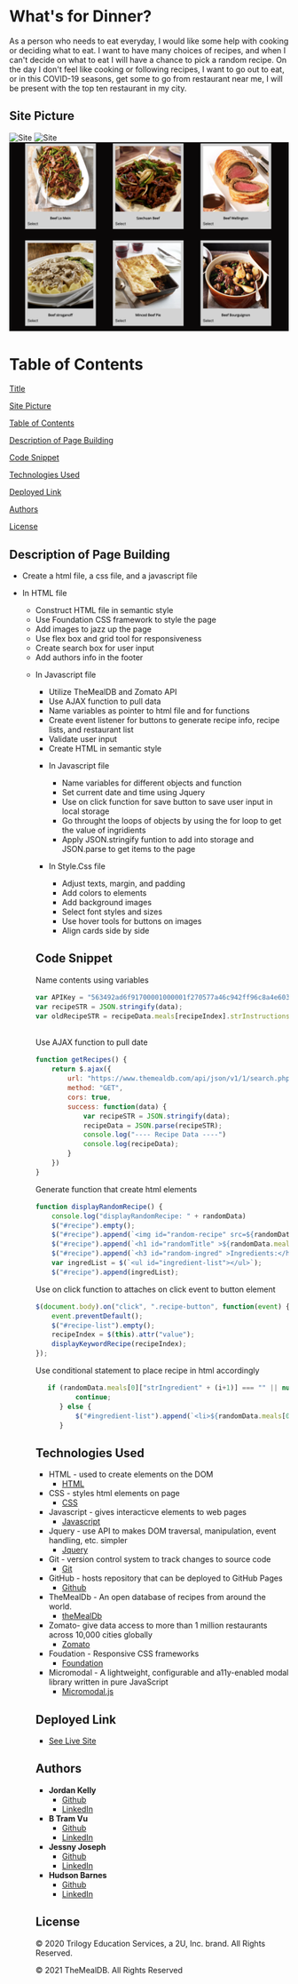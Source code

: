 # What's for Dinner? 
As a person who needs to eat everyday, I would like some help with cooking or deciding what to eat. I want to have many choices of recipes, and when I can't decide on what to eat I will have a chance to pick a random recipe. On the day I don't feel like cooking or following recipes, I want to go out to eat, or in this COVID-19 seasons, get some to go from restaurant near me, I will be present with the top ten restaurant in my city. 

## Site Picture
![Site](assets/readmeimg/header.png)
![Site](assets/readmeimg/body.png)
![Site](assets/readmeimg/inside.png)

# Table of Contents 
[Title](What's-for-Dinner )

[Site Picture](#Site-picture)

[Table of Contents](#Table-of-Content)

[Description of Page Building ](#Description-of-Page-Building)

[Code Snippet](#Code-Snippet)

[Technologies Used](#Technologies-Used)

[Deployed Link](#Deployed-Link)

[Authors](#Authors)

[License](#License)


## Description of Page Building 
* Create a html file, a css file, and a javascript file
  
* In HTML file 
  <ul>
  <li> Construct HTML file in semantic style 
  <li> Use Foundation CSS framework to style the page
  <li> Add images to jazz up the page 
  <li> Use flex box and grid tool for responsiveness
  <li> Create search box for user input 
  <li> Add authors info in the footer 
  </li>
    
* In Javascript file 
  <ul> 
  <li> Utilize TheMealDB and Zomato API 
  <li> Use AJAX function to pull data
  <li> Name variables as pointer to html file and for functions 
  <li> Create event listener for buttons to generate recipe info, recipe lists, and restaurant list
  <li> Validate user input 
  <li> Create HTML in semantic style 
    
* In Javascript file 
  <ul>
  <li>Name variables for different objects and function 
  <li>Set current date and time using Jquery 
  <li>Use on click function for save button to save user input in local storage 
  <li>Go throught the loops of objects by using the for loop to get the value of ingridients 
  <li>Apply JSON.stringify funtion to add into storage and JSON.parse to get items to the page
  </li>
  </ul>
* In Style.Css file 
  <ul>
  <li> Adjust texts, margin, and padding 
  <li> Add colors to elements 
  <li> Add background images 
  <li> Select font styles and sizes 
  <li> Use hover tools for buttons on images
  <li> Align cards side by side 
  </li>
  </ul>
## Code Snippet
Name contents using variables 
```javascript
var APIKey = "563492ad6f91700001000001f270577a46c942ff96c8a4e60398816d";
var recipeSTR = JSON.stringify(data);
var oldRecipeSTR = recipeData.meals[recipeIndex].strInstructions;
    
```

Use AJAX function to pull date
```javascript 
function getRecipes() {
    return $.ajax({
        url: "https://www.themealdb.com/api/json/v1/1/search.php?s=" + keywordSearch,
        method: "GET",
        cors: true,
        success: function(data) {
            var recipeSTR = JSON.stringify(data);
            recipeData = JSON.parse(recipeSTR);
            console.log("---- Recipe Data ----")
            console.log(recipeData);
        }
    })
}
```

Generate function that create html elements 
```javascript
function displayRandomRecipe() {
    console.log("displayRandomRecipe: " + randomData)
    $("#recipe").empty();
    $("#recipe").append(`<img id="random-recipe" src=${randomData.meals[0].strMealThumb} alt="mealImg" >`);
    $("#recipe").append(`<h1 id="randomTitle" >${randomData.meals[0].strMeal}</h1>`);
    $("#recipe").append(`<h3 id="random-ingred" >Ingredients:</h3>`);
    var ingredList = $(`<ul id="ingredient-list"></ul>`);
    $("#recipe").append(ingredList);

```


Use on click function to attaches on click event to button element
```javascript 
$(document.body).on("click", ".recipe-button", function(event) {
    event.preventDefault();
    $("#recipe-list").empty();
    recipeIndex = $(this).attr("value");
    displayKeywordRecipe(recipeIndex);
});
  ```
Use conditional statement to place recipe in html accordingly 
  ```javascript 
     if (randomData.meals[0]["strIngredient" + (i+1)] === "" || null) {
            continue;
        } else {
            $("#ingredient-list").append(`<li>${randomData.meals[0]["strIngredient" + (i+1)] + " - " + randomData.meals[0]["strMeasure" + (i+1)]}</li>`);
        }
  ```



## Technologies Used
- HTML - used to create elements on the DOM
  * [HTML](https://developer.mozilla.org/en-US/docs/Web/HTML)
- CSS - styles html elements on page
  * [CSS](https://developer.mozilla.org/en-US/docs/Web/CSS)
- Javascript - gives interacticve elements to web pages
  * [Javascript](https://developer.mozilla.org/en-US/docs/Web/JavaScript)
- Jquery - use API to makes DOM traversal, manipulation, event handling, etc. simpler
  * [Jquery](https://jquery.com/)
- Git - version control system to track changes to source code
   * [Git](https://git-scm.com/)
- GitHub - hosts repository that can be deployed to GitHub Pages
  * [Github](https://github.com/)
- TheMealDb - An open database of recipes from around the world.
  * [theMealDb](https://www.themealdb.com/api.php) 
- Zomato- give data access to more than 1 million restaurants across 10,000 cities globally
  * [Zomato](https://developers.zomato.com/api) 
- Foudation - Responsive CSS frameworks 
  * [Foundation](https://get.foundation/)
- Micromodal - A lightweight, configurable and a11y-enabled modal library written in pure JavaScript
  * [Micromodal.js](https://micromodal.now.sh/)

## Deployed Link

* [See Live Site](https://vubao2303.github.io/Project-1/)


## Authors

* **Jordan Kelly** 
  - [Github](https://github.com/profjjk)
  - [LinkedIn](https://www.linkedin.com/in/jordan-kelly-3934a597/)
* **B Tram Vu**
  - [Github](https://github.com/vubao2303) 
  - [LinkedIn](https://www.linkedin.com/in/tram-vu-866250121/)
* **Jessny Joseph** 
  - [Github](https://github.com/jessnyj)
  - [LinkedIn](https://www.linkedin.com/in/jessny-joseph-361515201/)
* **Hudson Barnes** 
  - [Github](https://github.com/hudsonmbarnes)
  - [LinkedIn](https://www.linkedin.com/in/hudson-barnes-398483151/)


## License

© 2020 Trilogy Education Services, a 2U, Inc. brand. All Rights Reserved.

© 2021 TheMealDB. All Rights Reserved